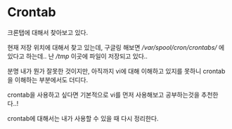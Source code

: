 # Crontab


크론탭에 대해서 찾아보고 있다.

현재 저장 위치에 대해서 찾고 있는데, 구글링 해보면 */var/spool/cron/crontabs/* 에 있다고 하는데..
난 */tmp* 이곳에 파일이 저장되고 있다..

분명 내가 뭔가 잘못한 것이지만, 아직까지 vi에 대해 이해하고 있지를 못하니 crontab을 이해하는 부분에서도 더디다.

crontab을 사용하고 싶다면 기본적으로 vi를 먼저 사용해보고 공부하는것을 추천한다..!

crontab에 대해서는 내가 사용할 수 있을 때 다시 정리한다.

